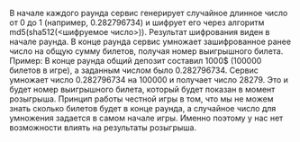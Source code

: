 В начале каждого раунда сервис генерирует случайное длинное число от 0 до 1 (например, 0.282796734) и шифрует его через алгоритм md5(sha512(<шифруемое число>)). Результат шифрования виден в начале раунда.
В конце раунда сервис умножает зашифрованное ранее число на общую сумму билетов, получая номер выигрышного билета.
Пример: В конце раунда общий депозит составил 1000$ (100000 билетов в игре), а заданным числом было 0.282796734. Сервис умножает число 0.282796734 на 100000 и получает число 28279. Это и будет номер выигрышного билета, который будет показан в момент розыгрыша.
Принцип работы честной игры в том, что мы не можем знать сколько билетов будет в конце раунда, а случайное число для умножения задается в самом начале игры. Именно поэтому у нас нет возможности влиять на результаты розыгрыша.
